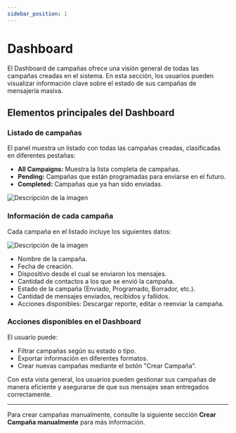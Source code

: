 ```yaml
---
sidebar_position: 1
---
```



# Dashboard

El Dashboard de campañas ofrece una visión general de todas las campañas creadas en el sistema. En esta sección, los usuarios pueden visualizar información clave sobre el estado de sus campañas de mensajería masiva.

## Elementos principales del Dashboard

### Listado de campañas

El panel muestra un listado con todas las campañas creadas, clasificadas en diferentes pestañas:

* **All Campaigns:** Muestra la lista completa de campañas.
* **Pending:** Campañas que están programadas para enviarse en el futuro.
* **Completed:** Campañas que ya han sido enviadas.

![Descripción de la imagen](/img/Cliente_DashCampaña.png)

### Información de cada campaña

Cada campaña en el listado incluye los siguientes datos:

![Descripción de la imagen](/img/Cliente_DashCampañamax.png)

* Nombre de la campaña.
* Fecha de creación.
* Dispositivo desde el cual se enviaron los mensajes.
* Cantidad de contactos a los que se envió la campaña.
* Estado de la campaña (Enviado, Programado, Borrador, etc.).
* Cantidad de mensajes enviados, recibidos y fallidos.
* Acciones disponibles: Descargar reporte, editar o reenviar la campaña.

### Acciones disponibles en el Dashboard

El usuario puede:

* Filtrar campañas según su estado o tipo.
* Exportar información en diferentes formatos.
* Crear nuevas campañas mediante el botón "Crear Campaña".

Con esta vista general, los usuarios pueden gestionar sus campañas de manera eficiente y asegurarse de que sus mensajes sean entregados correctamente.

---

Para crear campañas manualmente, consulte la siguiente sección **Crear Campaña manualmente** para más información.  

